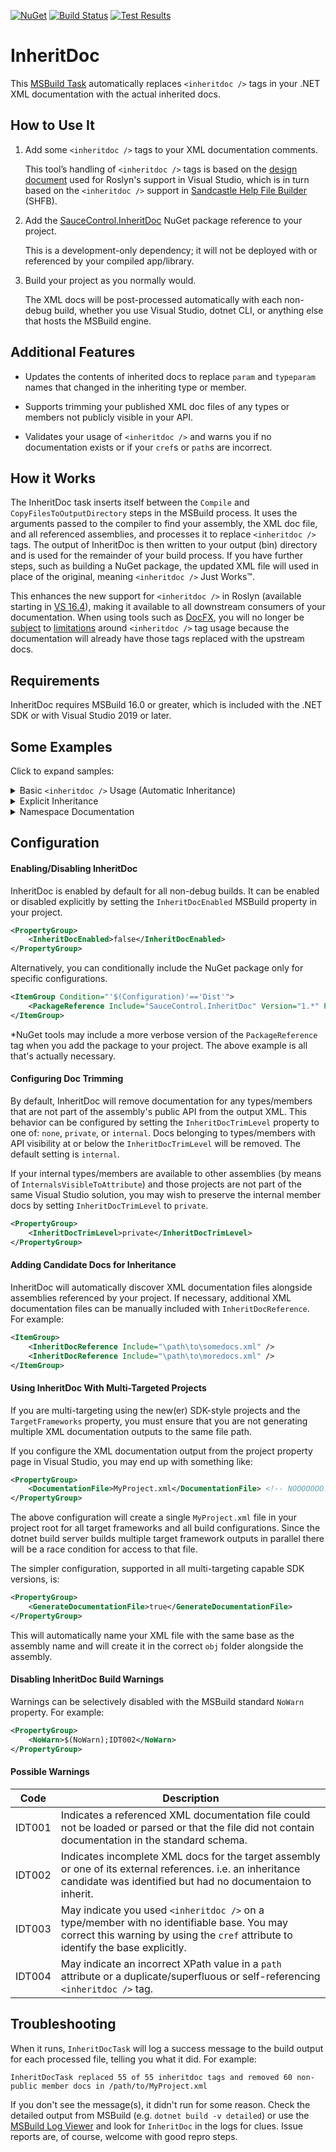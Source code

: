 [![NuGet](https://buildstats.info/nuget/SauceControl.InheritDoc)](https://www.nuget.org/packages/SauceControl.InheritDoc/) [![Build Status](https://dev.azure.com/saucecontrol/InheritDoc/_apis/build/status/saucecontrol.InheritDoc?branchName=master)](https://dev.azure.com/saucecontrol/InheritDoc/_build/latest?definitionId=2&branchName=master) [![Test Results](https://img.shields.io/azure-devops/tests/saucecontrol/InheritDoc/2?logo=azure-devops)](https://dev.azure.com/saucecontrol/InheritDoc/_build/latest?definitionId=2&branchName=master)

InheritDoc
==========

This [MSBuild Task]( https://docs.microsoft.com/en-us/visualstudio/msbuild/msbuild-tasks) automatically replaces `<inheritdoc />` tags in your .NET XML documentation with the actual inherited docs.

How to Use It
-------------

1) Add some `<inheritdoc />` tags to your XML documentation comments.

    This tool’s handling of `<inheritdoc />` tags is based on the [design document]( https://github.com/dotnet/csharplang/blob/812e220fe2b964d17f353cb684aa341418618b6e/proposals/inheritdoc.md) used for Roslyn's support in Visual Studio, which is in turn based on the `<inheritdoc />` support in [Sandcastle Help File Builder]( https://ewsoftware.github.io/XMLCommentsGuide/html/86453FFB-B978-4A2A-9EB5-70E118CA8073.htm#TopLevelRules) (SHFB).

2) Add the [SauceControl.InheritDoc](https://www.nuget.org/packages/SauceControl.InheritDoc) NuGet package reference to your project.

    This is a development-only dependency; it will not be deployed with or referenced by your compiled app/library.

3) Build your project as you normally would.

    The XML docs will be post-processed automatically with each non-debug build, whether you use Visual Studio, dotnet CLI, or anything else that hosts the MSBuild engine.

Additional Features
-------------------

* Updates the contents of inherited docs to replace `param` and `typeparam` names that changed in the inheriting type or member.

* Supports trimming your published XML doc files of any types or members not publicly visible in your API.

* Validates your usage of `<inheritdoc />` and warns you if no documentation exists or if your `cref`s or `path`s are incorrect.

How it Works
------------

The InheritDoc task inserts itself between the `Compile` and `CopyFilesToOutputDirectory` steps in the MSBuild process.  It uses the arguments passed to the compiler to find your assembly, the XML doc file, and all referenced assemblies, and processes it to replace `<inheritdoc />` tags.  The output of InheritDoc is then written to your output (bin) directory and is used for the remainder of your build process.  If you have further steps, such as building a NuGet package, the updated XML file will used in place of the original, meaning `<inheritdoc />` Just Works™.

This enhances the new support for `<inheritdoc />` in Roslyn (available starting in [VS 16.4](https://docs.microsoft.com/en-us/visualstudio/releases/2019/release-notes-preview#net-productivity-164P1)), making it available to all downstream consumers of your documentation.  When using tools such as [DocFX](https://dotnet.github.io/docfx/spec/triple_slash_comments_spec.html#inheritdoc), you will no longer be [subject](https://github.com/dotnet/docfx/issues/3699) to [limitations](https://github.com/dotnet/docfx/issues/1306) around `<inheritdoc />` tag usage because the documentation will already have those tags replaced with the upstream docs.

Requirements
------------

InheritDoc requires MSBuild 16.0 or greater, which is included with the .NET SDK or with Visual Studio 2019 or later.

Some Examples
-------------

Click to expand samples:

<details>
<summary>Basic <code>&lt;inheritdoc /&gt;</code> Usage (Automatic Inheritance)</summary>

Consider the following C#

```C#
/// <summary>Interface IX</summary>
public interface IX
{
    /// <summary>Method X</summary>
    void X();
}

/// <inheritdoc />
public interface IY : IX
{
    /// <summary>Method Y</summary>
    void Y();
}

/// <summary>Class A</summary>
public class A : IY
{
    void IX.X() { }

    /// <inheritdoc />
    public virtual void Y() { }

    /// <summary>Method M</summary>
    /// <typeparam name="T">TypeParam T</typeparam>
    /// <param name="t">Param t</param>
    /// <returns>
    /// Returns value <paramref name="t" />
    /// of type <typeparamref name="T" />
    /// </returns>
    public virtual T M<T>(T t) => t;

    /// <summary>Method P</summary>
    private void P() { }

    /// <summary>Overloaded Method O</summary>
    /// <param name="s">Param s</param>
    /// <param name="t">Param t</param>
    /// <param name="u">Param u</param>
    public static void O(string[] s, string t, string u) { }

    /// <inheritdoc cref="O(string[], string, string)" />
    public static void O(string[] s) { }
}

/// <inheritdoc />
public class B : A
{
    /// <inheritdoc />
    public override void Y() { }

    /// <inheritdoc />
    public override TValue M<TValue>(TValue value) => value;
}
```

Once processed, the output XML documentation will look like this (results abbreviated and comments added manually to highlight features)

```XML
<member name="T:IX">
    <summary>Interface IX</summary>
</member>
<member name="M:IX.X">
    <summary>Method X</summary>
</member>
<member name="T:IY">
    <summary>Interface IX</summary> <!-- inherited from IX -->
</member>
<member name="M:IY.Y">
    <summary>Method Y</summary>
</member>
<member name="T:A">
    <summary>Class A</summary>
</member>
<member name="M:A.Y">
    <summary>Method Y</summary> <!-- inherited from IY -->
</member>
<member name="M:A.M``1(``0)">
    <summary>Method M</summary>
    <typeparam name="T">TypeParam T</typeparam>
    <param name="t">Param t</param>
    <returns>
    Return value <paramref name="t" />
    of type <typeparamref name="T" />
    </returns>
</member>
<!-- private method A.P doc removed -->
<member name="M:A.O(System.String[],System.String,System.String)">
    <summary>Overloaded Method O</summary>
    <param name="s">Param s</param>
    <param name="t">Param t</param>
    <param name="u">Param u</param>
</member>
<member name="M:A.O(System.String[])"> 
    <summary>Overloaded Method O</summary> <!-- inherited (by cref) from overload -->
    <param name="s">Param s</param>
    <!-- unused parameters automatically removed -->
</member>
<member name="T:B">
    <summary>Class A</summary> <!-- inherited from A -->
</member>
<member name="M:B.Y">
    <summary>Method Y</summary> <!-- inherited from IY (recursively through A) -->
</member>
<member name="M:B.M``1(``0)">
    <summary>Method M</summary> <!-- inherited from A -->
    <typeparam name="TValue">TypeParam T</typeparam> <!-- typeparam updated to match override's name -->
    <param name="value">Param t</param> <!-- param updated to match override's name -->
    <returns>
    Returns value <paramref name="value" /> <!-- paramref and typeparamref updated as well -->
    of type <typeparamref name="TValue" />
    </returns>
</member>
<member name="M:A.IX#X"> <!-- explicit interface implementation doc added automatically -->
    <summary>Method X</summary>
</member>
```

</details>

<details>
<summary>Explicit Inheritance</summary>

InheritDoc also supports the `path` attribute defined in the Roslyn draft design doc, which is analogous to the `select` attribute in SHFB.

In this example, we define a custom Exception class that for some reason doesn't inherit from `System.Exception` and yet we want to use its documentation anyway.

```C#
public class ExceptionForSomeReasonNotInheritedFromSystemException
{
    /// <inheritdoc cref="Exception(string)" />
    /// <param name="theErrorMessage"><inheritdoc cref="Exception(string)" path="/param[@name='message']/node()" /></param>
    ExceptionForSomeReasonNotInheritedFromSystemException(string theErrorMessage) { }
}
```

Outputs:

```XML
<member name="M:ExceptionForSomeReasonNotInheritedFromSystemException.#ctor(System.String)">
    <summary>Initializes a new instance of the <see cref="T:System.Exception"></see> class with a specified error message.</summary>
    <param name="theErrorMessage">The message that describes the error.</param>
</member>
```

Notice the `param` element for `message` was excluded automatically because there was no matching parameter on the target constructor, however with a nested `<inheritdoc />` and a custom selector, we were able to extract the contents from that `param` element into a new one with the correct name.

</details>

<details>
<summary>Namespace Documentation</summary>

Although the .NET compilers [don't allow](https://github.com/dotnet/csharplang/issues/315) adding namespace documentation comments, some tools (including SHFB) have a [convention](https://stackoverflow.com/a/52381674/4926931) for declaring them in code. InheritDoc follows this convention.

Note that both the `[CompilerGenerated]` attribute and the class name `NamespaceDoc` are required by InheritDoc.

```C#
namespace InheritDocTest
{
    /// <summary>Namespace InheritDocTest</summary>
    [CompilerGenerated] internal class NamespaceDoc { }
}
```

Will output:

```XML
<member name="N:InheritDocTest">
    <summary>Namespace InheritDocTest</summary>
</member>
```

</details>

Configuration
-------------

#### Enabling/Disabling InheritDoc

InheritDoc is enabled by default for all non-debug builds.  It can be enabled or disabled explicitly by setting the `InheritDocEnabled` MSBuild property in your project.

```XML
<PropertyGroup>
    <InheritDocEnabled>false</InheritDocEnabled>
</PropertyGroup>
```

Alternatively, you can conditionally include the NuGet package only for specific configurations.

```XML
<ItemGroup Condition="'$(Configuration)'=='Dist'">
    <PackageReference Include="SauceControl.InheritDoc" Version="1.*" PrivateAssets="all" />
</ItemGroup>
```

*NuGet tools may include a more verbose version of the `PackageReference` tag when you add the package to your project.  The above example is all that's actually necessary.

#### Configuring Doc Trimming

By default, InheritDoc will remove documentation for any types/members that are not part of the assembly's public API from the output XML.  This behavior can be configured by setting the `InheritDocTrimLevel` property to one of: `none`, `private`, or `internal`.  Docs belonging to types/members with API visibility at or below the `InheritDocTrimLevel` will be removed.  The default setting is `internal`.

If your internal types/members are available to other assemblies (by means of `InternalsVisibleToAttribute`) and those projects are not part of the same Visual Studio solution, you may wish to preserve the internal member docs by setting `InheritDocTrimLevel` to `private`.

```XML
<PropertyGroup>
    <InheritDocTrimLevel>private</InheritDocTrimLevel>
</PropertyGroup>
```

#### Adding Candidate Docs for Inheritance

InheritDoc will automatically discover XML documentation files alongside assemblies referenced by your project.  If necessary, additional XML documentation files can be manually included with `InheritDocReference`.  For example:

```XML
<ItemGroup>
    <InheritDocReference Include="\path\to\somedocs.xml" />
    <InheritDocReference Include="\path\to\moredocs.xml" />
</ItemGroup>
```

#### Using InheritDoc With Multi-Targeted Projects

If you are multi-targeting using the new(er) SDK-style projects and the `TargetFrameworks` property, you must ensure that you are not generating multiple XML documentation outputs to the same file path.

If you configure the XML documentation output from the project property page in Visual Studio, you may end up with something like:

```XML
<PropertyGroup>
    <DocumentationFile>MyProject.xml</DocumentationFile> <!-- NOOOOOOO! -->
</PropertyGroup>
```

The above configuration will create a single `MyProject.xml` file in your project root for all target frameworks and all build configurations.  Since the dotnet build server builds multiple target framework outputs in parallel there will be a race condition for access to that file.

The simpler configuration, supported in all multi-targeting capable SDK versions, is:

```XML
<PropertyGroup>
    <GenerateDocumentationFile>true</GenerateDocumentationFile>
</PropertyGroup>
```

This will automatically name your XML file with the same base as the assembly name and will create it in the correct `obj` folder alongside the assembly.

#### Disabling InheritDoc Build Warnings

Warnings can be selectively disabled with the MSBuild standard `NoWarn` property.  For example:

```XML
<PropertyGroup>
    <NoWarn>$(NoWarn);IDT002</NoWarn>
</PropertyGroup>
```

#### Possible Warnings

| Code | Description |
|------|-------------|
|IDT001| Indicates a referenced XML documentation file could not be loaded or parsed or that the file did not contain documentation in the standard schema. |
|IDT002| Indicates incomplete XML docs for the target assembly or one of its external references. i.e. an inheritance candidate was identified but had no documentaion to inherit. |
|IDT003| May indicate you used `<inheritdoc />` on a type/member with no identifiable base. You may correct this warning by using the `cref` attribute to identify the base explicitly. |
|IDT004| May indicate an incorrect XPath value in a `path` attribute or a duplicate/superfluous or self-referencing `<inheritdoc />` tag. |

Troubleshooting
---------------

When it runs, `InheritDocTask` will log a success message to the build output for each processed file, telling you what it did.  For example:

```
InheritDocTask replaced 55 of 55 inheritdoc tags and removed 60 non-public member docs in /path/to/MyProject.xml
```

If you don't see the message(s), it didn't run for some reason.  Check the detailed output from MSBuild (e.g. `dotnet build -v detailed`) or use the [MSBuild Log Viewer](https://msbuildlog.com/) and look for `InheritDoc` in the logs for clues.  Issue reports are, of course, welcome with good repro steps.
